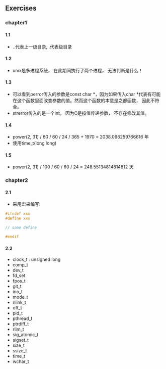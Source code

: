## Exercises

### chapter1

#### 1.1
- ..代表上一级目录,  .代表级目录

#### 1.2 
- unix是多进程系统， 在此期间执行了两个进程， 无法判断是什么！

#### 1.3
- 可以看到perror传入的参数是const char *，因为如果传入char *代表有可能在这个函数里面改变参数的值。然而这个函数的本意是之都函数， 因此不符合。
- strerror传入的是一个int， 因为C是按值传递参数， 不存在修改其值。

#### 1.4 
- power(2, 31) / 60 / 60 / 24 / 365 + 1970 = 2038.096259766616 年
- 使用time_t(long long)

#### 1.5
- power(2, 31) / 100 / 60 / 60 / 24 = 248.55134814814812 天

### chapter2

#### 2.1 
- 采用宏来编写: 
```c
#ifndef xxx
#define xxx

// some define

#endif
```

#### 2.2
- clock_t       : unsigned long
- comp_t
- dev_t
- fd_set
- fpos_t
- git_t
- ino_t
- mode_t
- nlink_t
- off_t
- pid_t
- pthread_t
- ptrdiff_t
- rlim_t
- sig_atomic_t
- sigset_t
- size_t
- ssize_t
- time_t
- wchar_t